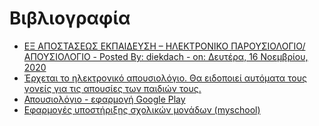 # Βιβλιογραφία

- [ΕΞ ΑΠΟΣΤΑΣΕΩΣ ΕΚΠΑΙΔΕΥΣΗ – ΗΛΕΚΤΡΟΝΙΚΟ ΠΑΡΟΥΣΙΟΛΟΓΙΟ/ΑΠΟΥΣΙΟΛΟΓΙΟ - Posted By: diekdach - on: Δευτέρα, 16 Νοεμβρίου, 2020](https://iek-dyt-achaias.ach.sch.gr/2020/11/16/%CE%B5%CE%BE-%CE%B1%CF%80%CE%BF%CF%83%CF%84%CE%B1%CF%83%CE%B5%CF%89%CF%83-%CE%B5%CE%BA%CF%80%CE%B1%CE%B9%CE%B4%CE%B5%CF%85%CF%83%CE%B7-%CE%B7%CE%BB%CE%B5%CE%BA%CF%84%CF%81%CE%BF%CE%BD%CE%B9%CE%BA/)
- [Έρχεται το ηλεκτρονικό απουσιολόγιο. Θα ειδοποιεί αυτόματα τους γονείς για τις απουσίες των παιδιών τους.](https://mathmakridakis.webnode.gr/erchetai-to-ilektroniko-apoysiologio-tha-eidopoiei-aytomata-toys-goneis-gia-tis-apoysies-ton-paidion-toys/)
- [Απουσιολόγιο - εφαρμογή Google Play](https://play.google.com/store/apps/details?id=com.eSchoolSupport&hl=el&gl=US)
- [Εφαρμογές υποστήριξης σχολικών μονάδων (myschool)](https://www.gov.gr/ipiresies/ekpaideuse/epaggelmaties-ekpaideuses/epharmoges-uposterixes-skholikon-monadon-myschool)
